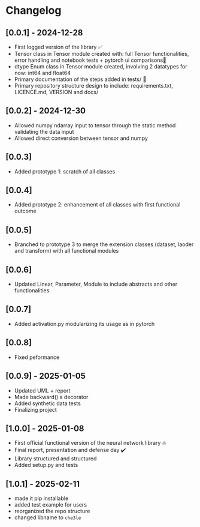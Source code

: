 # Changelog

## [0.0.1] - 2024-12-28
- First logged version of the library ✅
- Tensor class in Tensor module created with: full Tensor functionalities, error handling and notebook tests + pytorch ui comparisons🚀
- dtype Enum class in Tensor module created, involving 2 datatypes for now: int64 and float64
- Primary documentation of the steps added in tests/ 🧪
- Primary repository structure design to include: requirements.txt, LICENCE.md, VERSION and docs/


## [0.0.2] - 2024-12-30
- Allowed numpy ndarray input to tensor through the static method validating the data input
- Allowed direct conversion between tensor and numpy

## [0.0.3] 
- Added prototype 1: scratch of all classes

## [0.0.4] 
- Added prototype 2: enhancement of all classes with first functional outcome

## [0.0.5]
- Branched to prototype 3 to merge the extension classes (dataset, laoder and transform) with all functional modules

## [0.0.6]
- Updated Linear, Parameter, Module to include abstracts and other functionalities

## [0.0.7] 
- Added activation.py modularizing its usage as in pytorch

## [0.0.8] 
- Fixed peformance 

## [0.0.9] - 2025-01-05
- Updated UML + report
- Made backward() a decorator
- Added synthetic data tests
- Finalizing project

## [1.0.0] - 2025-01-08 
- First official functional version of the neural network library 🔥
- Final report, presentation and defense day ✔️
- Library structured and structured
- Added setup.py and tests

## [1.0.1] - 2025-02-11
- made it pip installable
- added test example for users
- reorganized the repo structure
- changed libname to `che3le`

